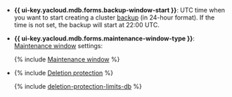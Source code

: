- **{{ ui-key.yacloud.mdb.forms.backup-window-start }}**: UTC time when you want to start creating a cluster [backup](../../managed-redis/operations/cluster-backups.md) (in 24-hour format). If the time is not set, the backup will start at 22:00 UTC.

- **{{ ui-key.yacloud.mdb.forms.maintenance-window-type }}**: [Maintenance window](../../managed-redis/concepts/maintenance.md) settings:

    {% include [Maintenance window](console/maintenance-window-description.md) %}

- {% include [Deletion protection](console/deletion-protection.md) %}

    {% include [deletion-protection-limits-db](deletion-protection-limits-db.md) %}
